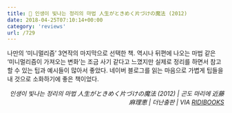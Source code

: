 ```yaml
---
title: 📖 인생이 빛나는 정리의 마법 人生がときめく片づけの魔法 (2012)
date: 2018-04-25T07:10:14+00:00
category: 'reviews'
url: /729
---
```


나만의 &#8216;미니멀리즘&#8217; 3연작의 마지막으로 선택한 책. 역시나 뒤편에 나오는 마법 같은 &#8216;미니멀리즘이 가져오는 변화&#8217;는 조금 사기 같다고 느꼈지만 실제로 정리를 하면서 참고할 수 있는 팁과 예시들이 많아서 좋았다. 네이버 블로그를 읽는 마음으로 가볍게 팁들을 내 것으로 소화하기에 좋은 책이었다.

<p style="text-align:right">
  <em>인생이 빛나는 정리의 마법 人生がときめく片づけの魔法 (2012) | 곤도 마리에 近藤 麻理恵</em><em>&nbsp;| 더난출판 | VIA <a href="http://ridibooks.com" target="_blank" rel="noreferrer noopener">RIDIBOOKS</a></em>
</p>